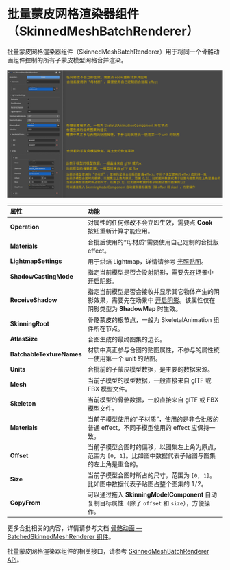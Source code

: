 # 批量蒙皮网格渲染器组件（SkinnedMeshBatchRenderer）

批量蒙皮网格渲染器组件（SkinnedMeshBatchRenderer）用于将同一个骨骼动画组件控制的所有子蒙皮模型网格合并渲染。

![mesh batch](./img/batched-skinning-model-component.png)

| 属性 | 功能 |
| :--- | :--- |
| **Operation**         | 对属性的任何修改不会立即生效，需要点 **Cook** 按钮重新计算才能应用。 |
| **Materials**         | 合批后使用的“母材质”需要使用自己定制的合批版 effect。 |
| **LightmapSettings**  | 用于烘焙 Lightmap，详情请参考 [光照贴图](../../concepts/scene/light/lightmap.md)。 |
| **ShadowCastingMode** | 指定当前模型是否会投射阴影，需要先在场景中 [开启阴影](../../concepts/scene/light/shadow.md#%E5%BC%80%E5%90%AF%E9%98%B4%E5%BD%B1)。 |
| **ReceiveShadow**     | 指定当前模型是否会接收并显示其它物体产生的阴影效果，需要先在场景中 [开启阴影](../../concepts/scene/light/shadow.md#%E5%BC%80%E5%90%AF%E9%98%B4%E5%BD%B1)。该属性仅在阴影类型为 **ShadowMap** 时生效。 |
| **SkinningRoot**      |骨骼蒙皮的根节点，一般为 SkeletalAnimation 组件所在节点。  |
| **AtlasSize**         | 合图生成的最终图集的边长。 |
| **BatchableTextureNames** | 材质中真正参与合图的贴图属性，不参与的属性统一使用第一个 unit 的贴图。 |
| **Units**     | 合批前的子蒙皮模型数据，是主要的数据来源。 |
| **Mesh**      | 当前子模型的模型数据，一般直接来自 glTF 或 FBX 模型文件。 |
| **Skeleton**  | 当前模型的骨骼数据，一般直接来自 glTF 或 FBX 模型文件。 |
| **Materials** | 当前子模型使用的“子材质”，使用的是非合批版的普通 effect，不同子模型使用的 effect 应保持一致。 |
| **Offset**    | 当前子模型合图时的偏移，以图集左上角为原点，范围为 `[0, 1]`。比如图中数据代表子贴图与图集的左上角是重合的。 |
| **Size**      | 当前子模型合图时所占的尺寸，范围为 `[0, 1]`。比如图中数据代表子贴图占整个图集的 1/2。 |
| **CopyFrom**  | 可以通过拖入 **SkinningModelComponent** 自动复制目标属性（除了 `offset` 和 `size`），方便操作。 |

更多合批相关的内容，详情请参考文档 [骨骼动画 — BatchedSkinnedMeshRenderer 组件](../../animation/skeletal-animation.md)。

批量蒙皮网格渲染器组件的相关接口，请参考 [SkinnedMeshBatchRenderer API](__APIDOC__/zh/#/docs/3.3/zh/3d/Class/SkinnedMeshBatchRenderer)。

